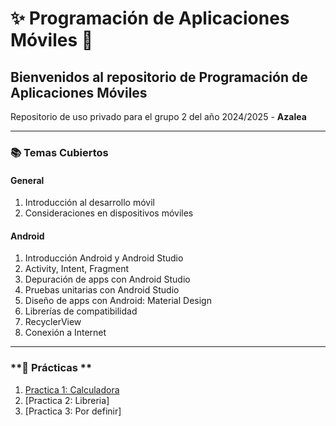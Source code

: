 # **✨ Programación de Aplicaciones Móviles 📱**

## Bienvenidos al repositorio de **Programación de Aplicaciones Móviles**

Repositorio de uso privado para el grupo 2 del año 2024/2025 - **Azalea**

---

### **📚 Temas Cubiertos**

#### General
1. Introducción al desarrollo móvil
2. Consideraciones en dispositivos móviles

#### Android
1. Introducción Android y Android Studio
2. Activity, Intent, Fragment
3. Depuración de apps con Android Studio
4. Pruebas unitarias con Android Studio
5. Diseño de apps con Android: Material Design
6. Librerías de compatibilidad
7. RecyclerView
8. Conexión a Internet

---

### **🚀 Prácticas **
1. [Practica 1: Calculadora](Practica1-Calculadora)
2. [Practica 2: Libreria]
3. [Practica 3: Por definir] 
